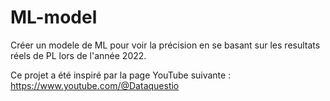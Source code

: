 # ML-model

Créer un modele de ML pour voir la précision en se basant sur les resultats réels de PL lors de l'année 2022.

Ce projet a été inspiré par la page YouTube suivante : https://www.youtube.com/@Dataquestio
